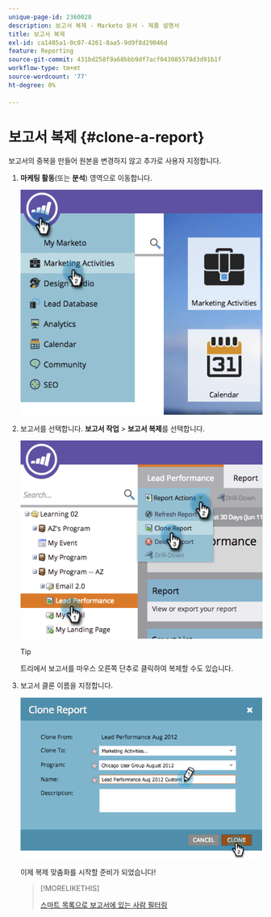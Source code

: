 ```yaml
---
unique-page-id: 2360028
description: 보고서 복제 - Marketo 문서 - 제품 설명서
title: 보고서 복제
exl-id: ca1485a1-0c07-4261-8aa5-9d9f8d29046d
feature: Reporting
source-git-commit: 431bd258f9a68bbb9df7acf043085578d3d91b1f
workflow-type: tm+mt
source-wordcount: '77'
ht-degree: 0%

---
```


# 보고서 복제 {#clone-a-report}

보고서의 중복을 만들어 원본을 변경하지 않고 추가로 사용자 지정합니다.

1. **마케팅 활동**(또는 **분석**) 영역으로 이동합니다.

   ![](assets/image2014-9-16-14-3a23-3a46.png)

1. 보고서를 선택합니다. **보고서 작업** > **보고서 복제**&#x200B;를 선택합니다.

   ![](assets/image2014-9-16-14-3a23-3a53.png)

   >[!TIP]
   >
   >트리에서 보고서를 마우스 오른쪽 단추로 클릭하여 복제할 수도 있습니다.

1. 보고서 클론 이름을 지정합니다.

   ![](assets/image2014-9-16-14-3a23-3a57.png)

   이제 복제 맞춤화를 시작할 준비가 되었습니다!

   >[!MORELIKETHIS]
   >
   >[스마트 목록으로 보고서에 있는 사람 필터링](/help/marketo/product-docs/reporting/basic-reporting/editing-reports/filter-people-in-a-report-with-a-smart-list.md)
